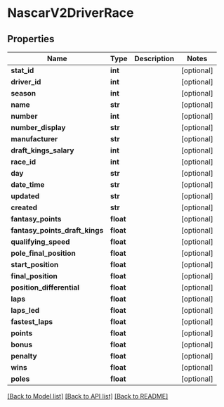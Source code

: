 # NascarV2DriverRace

## Properties
Name | Type | Description | Notes
------------ | ------------- | ------------- | -------------
**stat_id** | **int** |  | [optional] 
**driver_id** | **int** |  | [optional] 
**season** | **int** |  | [optional] 
**name** | **str** |  | [optional] 
**number** | **int** |  | [optional] 
**number_display** | **str** |  | [optional] 
**manufacturer** | **str** |  | [optional] 
**draft_kings_salary** | **int** |  | [optional] 
**race_id** | **int** |  | [optional] 
**day** | **str** |  | [optional] 
**date_time** | **str** |  | [optional] 
**updated** | **str** |  | [optional] 
**created** | **str** |  | [optional] 
**fantasy_points** | **float** |  | [optional] 
**fantasy_points_draft_kings** | **float** |  | [optional] 
**qualifying_speed** | **float** |  | [optional] 
**pole_final_position** | **float** |  | [optional] 
**start_position** | **float** |  | [optional] 
**final_position** | **float** |  | [optional] 
**position_differential** | **float** |  | [optional] 
**laps** | **float** |  | [optional] 
**laps_led** | **float** |  | [optional] 
**fastest_laps** | **float** |  | [optional] 
**points** | **float** |  | [optional] 
**bonus** | **float** |  | [optional] 
**penalty** | **float** |  | [optional] 
**wins** | **float** |  | [optional] 
**poles** | **float** |  | [optional] 

[[Back to Model list]](../README.md#documentation-for-models) [[Back to API list]](../README.md#documentation-for-api-endpoints) [[Back to README]](../README.md)

